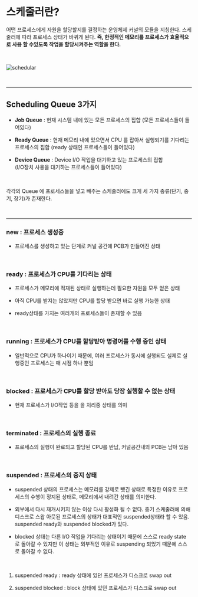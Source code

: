 # 스케줄러란?

어떤 프로세스에게 자원을 할당할지를 결정하는 운영체제 커널의 모듈을 지칭한다. 스케줄러에 따라 프로세스 상태가 바뀌게 된다.
**즉, 한정적인 메모리를 프로세스가 효율적으로 사용 할 수있도록 작업을 할당시켜주는 역할을 한다.**

<br>

![schedular](https://blog.kakaocdn.net/dn/bvLzmH/btqQUZQfmrB/WpCsFyL0frr1S4cLZQK4d1/img.png)

<br>

---

## Scheduling Queue 3가지

-  **Job Queue** 
: 현재 시스템 내에 있는 모든 프로세스의 집합 (모든 프로세스들이 들어있다)
​

- **Ready Queue** 
: 현재 메모리 내에 있으면서 CPU 를 잡아서 실행되기를 기다리는 프로세스의 집합 (ready 상태인 프로세스들이 들어있다)
​

- **Device Queue** 
: Device I/O 작업을 대기하고 있는 프로세스의 집합  
(I/O장치 사용을 대기하는 프로세스들이 들어있다)

​

각각의 Queue 에 프로세스들을 넣고 빼주는 스케줄러에도 크게 세 가지 종류(단기, 중기, 장기)가 존재한다.

<br>

---

### new : 프로세스 생성중
-  프로세스를 생성하고 있는 단계로 커널 공간에 PCB가 만들어진 상태

​

### ready : 프로세스가 CPU를 기다리는 상태

-  프로세스가 메모리에 적재된 상태로 실행하는데 필요한 자원을 모두 얻은 상태

-  아직 CPU를 받지는 않았지만 CPU를 할당 받으면 바로 실행 가능한 상태

-  ready상태를 가지는 여러개의 프로세스들이 존재할 수 있음

​

### running : 프로세스가 CPU를 할당받아 명령어를 수행 중인 상태

- 일반적으로 CPU가 하나이기 때문에, 여러 프로세스가 동시에 실행되도 실제로 실행중인 프로세스는 매 시점 하나 뿐임

​

### blocked : 프로세스가 CPU를 할당 받아도 당장 실행할 수 없는 상태

-  현재 프로세스가 I/O작업 등을 을 처리중 상태를 의미

​

### terminated : 프로세스의 실행 종료

-  프로세스의 실행이 완료되고 할당된 CPU를 반납, 커널공간내의 PCB는 남아 있음

​

### suspended : 프로세스의 중지 상태

- suspended 상태의 프로세스는 메모리를 강제로 뺏긴 상태로 특정한 이유로 프로세스의 수행이 정지된 상태로, 메모리에서 내려간 상태를 의미한다.

- 외부에서 다시 재개시키지 않는 이상 다시 활성화 될 수 없다. 중기 스케줄러에 의해 디스크로 스왑 아웃된 프로세스의 상태가 대표적인 suspended상태라 할 수 있음. suspended ready와 suspended  blocked가 있다.

<bre>

- blocked 상태는 다른 I/O 작업을 기다리는 상태이기 때문에 스스로 ready state 로 돌아갈 수 있지만 이 상태는 외부적인 이유로 suspending 되었기 때문에 스스로 돌아갈 수 없다.

​

1. suspended ready : ready 상태에 있던 프로세스가 디스크로 swap out

2. suspended blocked : block 상태에 있던 프로세스가 디스크로 swap out